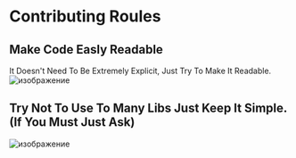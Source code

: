 # Contributing Roules </br>

## Make Code Easly Readable
It Doesn't Need To Be Extremely Explicit, Just Try To Make It Readable. </br>
![изображение](https://github.com/user-attachments/assets/5a98a638-09fb-4a20-8011-f71e0e47bafc)

## Try Not To Use To Many Libs Just Keep It Simple. (If You Must Just Ask)
![изображение](https://github.com/user-attachments/assets/70e14f6b-d825-4313-806c-3b07591afe7a)


